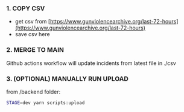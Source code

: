 ### 1. COPY CSV

- get csv from [https://www.gunviolencearchive.org/last-72-hours](https://www.gunviolencearchive.org/last-72-hours)
- save csv here

### 2. MERGE TO MAIN

Github actions workflow will update incidents from latest file in ./csv

### 3. (OPTIONAL) MANUALLY RUN UPLOAD

from /backend folder:

```sh
STAGE=dev yarn scripts:upload
```
